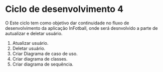 # Ciclo de desenvolvimento 4

O Este ciclo tem como objetivo dar continuidade no fluxo de desenvolvimento da aplicação InFotball, onde será desnvolvido a parte de autualizar e deletar usuário.

1. Atualizar usuário.
2. Deletar usuário.
3. Criar Diagrama de caso de uso.
4. Criar diagrama de classes.
5. Criar diagrama de sequência. 

